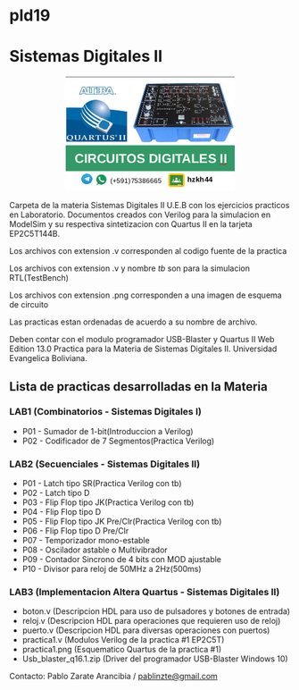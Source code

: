 # pld19
# Sistemas Digitales II
<p align="center">
  <img src="pld19_git.png"></img>
</p>
Carpeta de la materia Sistemas Digitales II U.E.B con los ejercicios practicos en Laboratorio. Documentos creados con Verilog para la simulacion en ModelSim y su respectiva sintetizacion con Quartus II en la tarjeta EP2C5T144B.

Los archivos con extension .v corresponden al codigo fuente de la practica

Los archivos con extension .v y nombre _tb_ son para la simulacion RTL(TestBench)

Los archivos con extension .png corresponden a una imagen de esquema de circuito

Las practicas estan ordenadas de acuerdo a su nombre de archivo.

Deben contar con el modulo programador USB-Blaster y Quartus II Web Edition 13.0
Practica para la Materia de Sistemas Digitales II.
Universidad Evangelica Boliviana.

## Lista de practicas desarrolladas en la Materia
### LAB1 (Combinatorios - Sistemas Digitales I)
- P01 - Sumador de 1-bit(Introduccion a Verilog)
- P02 - Codificador de 7 Segmentos(Practica Verilog)

### LAB2 (Secuenciales - Sistemas Digitales II)
- P01 - Latch tipo SR(Practica Verilog con tb)
- P02 - Latch tipo D
- P03 - Flip Flop tipo JK(Practica Verilog con tb)
- P04 - Flip Flop tipo D
- P05 - Flip Flop tipo JK Pre/Clr(Practica Verilog con tb)
- P06 - Flip Flop tipo D Pre/Clr 
- P07 - Temporizador mono-estable
- P08 - Oscilador astable o Multivibrador
- P09 - Contador Sincrono de 4 bits con MOD ajustable
- P10 - Divisor para reloj de 50MHz a 2Hz(500ms)
### LAB3 (Implementacion Altera Quartus - Sistemas Digitales II)
- boton.v  (Descripcion HDL para uso de pulsadores y botones de entrada)
- reloj.v  (Descripcion HDL para operaciones que requieren uso de reloj)
- puerto.v (Descripcion HDL para diversas operaciones con puertos)
- practica1.v (Modulos Verilog de la practica #1 EP2C5T)
- practica1.png (Esquematico Quartus de la practica #1)
- Usb_blaster_q16.1.zip (Driver del programador USB-Blaster Windows 10)


Contacto:
Pablo Zarate Arancibia / pablinzte@gmail.com

